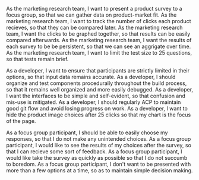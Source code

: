 As the marketing research team, I want to present a product survey to a focus group, so that we can gather data on product-market fit.
As the marketing research team, I want to track the number of clicks each product recieves, so that they can be compared later.
As the marketing research team, I want the clicks to be graphed together, so that results can be easily compared afterwards.
As the marketing research team, I want the results of each survey to be be persistent, so that we can see an aggrigate over time.
As the marketing research team, I want to limit the test size to 25 questions, so that tests remain brief.

As a developer, I want to ensure that participants are strictly limited in their options, so that input data remains accurate.
As a developer, I should  organize and test components procedurally throughout the build process, so that it remains well organized and more easily debugged.
As a developer, I want the interfaces to be simple and self-evident, so that confusion and mis-use is mitigated.
As a developer, I should regularly ACP to maintain good git flow and avoid losing progress on work.
As a developer, I want to hide the product image choices after 25 clicks so that my chart is the focus of the page.

As a focus group participant, I should be able to easily choose my responses, so that I do not make any unintended choices.
As a focus group participant, I would like to see the results of my choices after the survey, so that I can recieve some sort of feedback.
As a focus group participant, I would like take the survey as quickly as possible so that I do not succumb to boredom.
As a focus group participant, I don't want to be presented with more than a few options at a time, so as to maintain simple decision making.